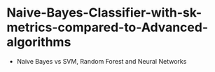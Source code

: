 # Naive-Bayes-Classifier-with-sk-metrics-compared-to-Advanced-algorithms


- Naive Bayes vs SVM, Random Forest and Neural Networks
